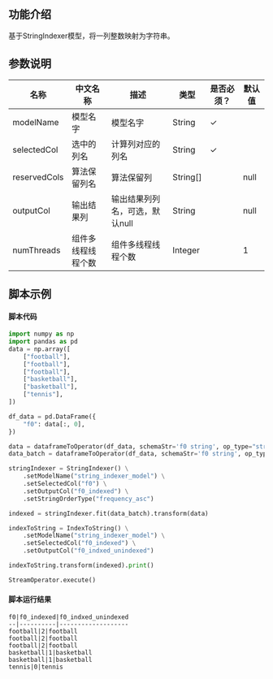 ## 功能介绍
基于StringIndexer模型，将一列整数映射为字符串。

## 参数说明
| 名称 | 中文名称 | 描述 | 类型 | 是否必须？ | 默认值 |
| --- | --- | --- | --- | --- | --- |
| modelName | 模型名字 | 模型名字 | String | ✓ |  |
| selectedCol | 选中的列名 | 计算列对应的列名 | String | ✓ |  |
| reservedCols | 算法保留列名 | 算法保留列 | String[] |  | null |
| outputCol | 输出结果列 | 输出结果列列名，可选，默认null | String |  | null |
| numThreads | 组件多线程线程个数 | 组件多线程线程个数 | Integer |  | 1 |

## 脚本示例
#### 脚本代码
```python
import numpy as np
import pandas as pd
data = np.array([
    ["football"],
    ["football"],
    ["football"],
    ["basketball"],
    ["basketball"],
    ["tennis"],
])

df_data = pd.DataFrame({
    "f0": data[:, 0],
})

data = dataframeToOperator(df_data, schemaStr='f0 string', op_type="stream")
data_batch = dataframeToOperator(df_data, schemaStr='f0 string', op_type="batch")

stringIndexer = StringIndexer() \
    .setModelName("string_indexer_model") \
    .setSelectedCol("f0") \
    .setOutputCol("f0_indexed") \
    .setStringOrderType("frequency_asc")

indexed = stringIndexer.fit(data_batch).transform(data)

indexToString = IndexToString() \
    .setModelName("string_indexer_model") \
    .setSelectedCol("f0_indexed") \
    .setOutputCol("f0_indxed_unindexed")

indexToString.transform(indexed).print()

StreamOperator.execute()
```

#### 脚本运行结果

```
f0|f0_indexed|f0_indxed_unindexed
--|----------|-------------------
football|2|football
football|2|football
football|2|football
basketball|1|basketball
basketball|1|basketball
tennis|0|tennis
```
